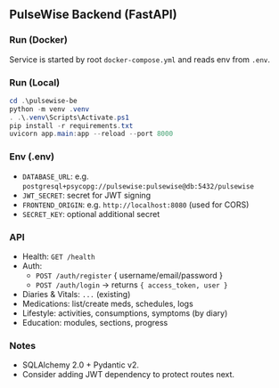 ## PulseWise Backend (FastAPI)

### Run (Docker)
Service is started by root `docker-compose.yml` and reads env from `.env`.

### Run (Local)
```powershell
cd .\pulsewise-be
python -m venv .venv
. .\.venv\Scripts\Activate.ps1
pip install -r requirements.txt
uvicorn app.main:app --reload --port 8000
```

### Env (.env)
- `DATABASE_URL`: e.g. `postgresql+psycopg://pulsewise:pulsewise@db:5432/pulsewise`
- `JWT_SECRET`: secret for JWT signing
- `FRONTEND_ORIGIN`: e.g. `http://localhost:8080` (used for CORS)
- `SECRET_KEY`: optional additional secret

### API
- Health: `GET /health`
- Auth:
  - `POST /auth/register` { username/email/password }
  - `POST /auth/login` → returns `{ access_token, user }`
- Diaries & Vitals: `...` (existing)
- Medications: list/create meds, schedules, logs
- Lifestyle: activities, consumptions, symptoms (by diary)
- Education: modules, sections, progress

### Notes
- SQLAlchemy 2.0 + Pydantic v2.
- Consider adding JWT dependency to protect routes next.
